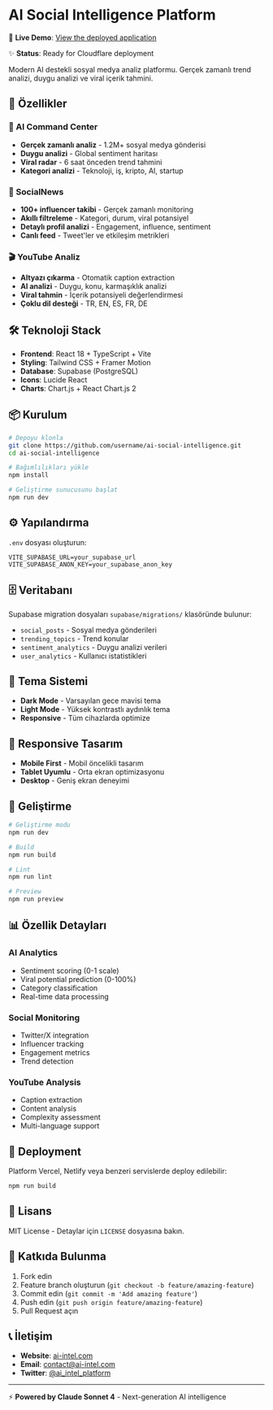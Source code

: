 # AI Social Intelligence Platform

🚀 **Live Demo**: [View the deployed application](https://kagantterzi.github.io/twitter_n8n_v6/)

✨ **Status**: Ready for Cloudflare deployment

Modern AI destekli sosyal medya analiz platformu. Gerçek zamanlı trend analizi, duygu analizi ve viral içerik tahmini.

## 🚀 Özellikler

### 🧠 AI Command Center
- **Gerçek zamanlı analiz** - 1.2M+ sosyal medya gönderisi
- **Duygu analizi** - Global sentiment haritası
- **Viral radar** - 6 saat önceden trend tahmini
- **Kategori analizi** - Teknoloji, iş, kripto, AI, startup

### 📱 SocialNews
- **100+ influencer takibi** - Gerçek zamanlı monitoring
- **Akıllı filtreleme** - Kategori, durum, viral potansiyel
- **Detaylı profil analizi** - Engagement, influence, sentiment
- **Canlı feed** - Tweet'ler ve etkileşim metrikleri

### 🎬 YouTube Analiz
- **Altyazı çıkarma** - Otomatik caption extraction
- **AI analizi** - Duygu, konu, karmaşıklık analizi
- **Viral tahmin** - İçerik potansiyeli değerlendirmesi
- **Çoklu dil desteği** - TR, EN, ES, FR, DE

## 🛠️ Teknoloji Stack

- **Frontend**: React 18 + TypeScript + Vite
- **Styling**: Tailwind CSS + Framer Motion
- **Database**: Supabase (PostgreSQL)
- **Icons**: Lucide React
- **Charts**: Chart.js + React Chart.js 2

## 📦 Kurulum

```bash
# Depoyu klonla
git clone https://github.com/username/ai-social-intelligence.git
cd ai-social-intelligence

# Bağımlılıkları yükle
npm install

# Geliştirme sunucusunu başlat
npm run dev
```

## ⚙️ Yapılandırma

`.env` dosyası oluşturun:

```env
VITE_SUPABASE_URL=your_supabase_url
VITE_SUPABASE_ANON_KEY=your_supabase_anon_key
```

## 🗄️ Veritabanı

Supabase migration dosyaları `supabase/migrations/` klasöründe bulunur:

- `social_posts` - Sosyal medya gönderileri
- `trending_topics` - Trend konular
- `sentiment_analytics` - Duygu analizi verileri
- `user_analytics` - Kullanıcı istatistikleri

## 🎨 Tema Sistemi

- **Dark Mode** - Varsayılan gece mavisi tema
- **Light Mode** - Yüksek kontrastlı aydınlık tema
- **Responsive** - Tüm cihazlarda optimize

## 📱 Responsive Tasarım

- **Mobile First** - Mobil öncelikli tasarım
- **Tablet Uyumlu** - Orta ekran optimizasyonu
- **Desktop** - Geniş ekran deneyimi

## 🔧 Geliştirme

```bash
# Geliştirme modu
npm run dev

# Build
npm run build

# Lint
npm run lint

# Preview
npm run preview
```

## 📊 Özellik Detayları

### AI Analytics
- Sentiment scoring (0-1 scale)
- Viral potential prediction (0-100%)
- Category classification
- Real-time data processing

### Social Monitoring
- Twitter/X integration
- Influencer tracking
- Engagement metrics
- Trend detection

### YouTube Analysis
- Caption extraction
- Content analysis
- Complexity assessment
- Multi-language support

## 🚀 Deployment

Platform Vercel, Netlify veya benzeri servislerde deploy edilebilir:

```bash
npm run build
```

## 📄 Lisans

MIT License - Detaylar için `LICENSE` dosyasına bakın.

## 🤝 Katkıda Bulunma

1. Fork edin
2. Feature branch oluşturun (`git checkout -b feature/amazing-feature`)
3. Commit edin (`git commit -m 'Add amazing feature'`)
4. Push edin (`git push origin feature/amazing-feature`)
5. Pull Request açın

## 📞 İletişim

- **Website**: [ai-intel.com](https://ai-intel.com)
- **Email**: contact@ai-intel.com
- **Twitter**: [@ai_intel_platform](https://twitter.com/ai_intel_platform)

---

⚡ **Powered by Claude Sonnet 4** - Next-generation AI intelligence